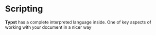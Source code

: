 #  Scripting

**Typst** has a complete interpreted language inside. One of key aspects of
working with your document in a nicer way

